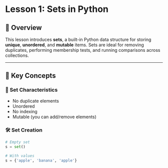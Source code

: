 # Lesson 1: Sets in Python

## 📌 Overview
This lesson introduces **sets**, a built-in Python data structure for storing **unique**, **unordered**, and **mutable** items. Sets are ideal for removing duplicates, performing membership tests, and running comparisons across collections.

---

## 🧠 Key Concepts

### 🔹 Set Characteristics
- No duplicate elements
- Unordered
- No indexing
- Mutable (you can add/remove elements)

### 🛠 Set Creation
```python
# Empty set
s = set()

# With values
s = {'apple', 'banana', 'apple'}
